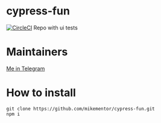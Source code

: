 # cypress-fun
[![CircleCI](https://circleci.com/gh/mikementor/cypress-fun.svg?style=svg)](https://circleci.com/gh/mikementor/cypress-fun)
Repo with ui tests
# Maintainers
 [Me in Telegram](t.me/marchme)
# How to install
```
git clone https://github.com/mikementor/cypress-fun.git
npm i
```